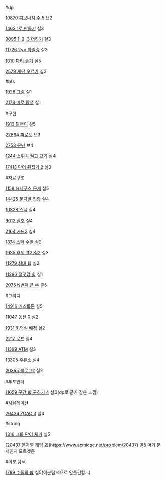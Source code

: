 #dp

[10870 피보나치 수 5](https://www.acmicpc.net/problem/10870)  브2

[1463 1로 만들기](https://www.acmicpc.net/problem/1463) 실3

[9095 1, 2, 3 더하기](https://www.acmicpc.net/problem/9095) 실3

[11726 2×n 타일링](https://www.acmicpc.net/problem/11726) 실3

[1010 다리 놓기](https://www.acmicpc.net/problem/1010) 실5

[2579 계단 오르기](https://www.acmicpc.net/problem/2579) 실3

#bfs

[1926 그림](https://www.acmicpc.net/problem/1926) 실1

[2178 미로 탐색](https://www.acmicpc.net/problem/2178) 실1

#구현

[1913 달팽이](https://www.acmicpc.net/problem/1913) 실5

[22864 피로도](https://www.acmicpc.net/problem/22864) 브3

[2753 윤년](https://www.acmicpc.net/problem/2753) 브4

[1244 스위치 켜고 끄기](https://www.acmicpc.net/problem/1244) 실4

[17413 단어 뒤집기 2](https://www.acmicpc.net/problem/17413) 실3

#자료구조

[1158 요세푸스 문제](https://www.acmicpc.net/problem/1158) 실5

[14425 문자열 집합](https://www.acmicpc.net/problem/14425) 실4

[10828 스택](https://www.acmicpc.net/problem/10828) 실4

[9012 괄호](https://www.acmicpc.net/problem/9012) 실4

[2164 카드2](https://www.acmicpc.net/problem/2164) 실4

[1874 스택 수열](https://www.acmicpc.net/problem/1874) 실3

[1935 후위 표기식2](https://www.acmicpc.net/problem/1935) 실3

[11279 최대 힙](https://www.acmicpc.net/problem/11279) 실2

[11286 절댓값 힙](https://www.acmicpc.net/problem/11286) 실1

[2075 N번째 큰 수](https://www.acmicpc.net/problem/2075) 골5

#그리디

[14916 거스름돈](https://www.acmicpc.net/submit/14916/35024217) 실5

[11047 동전 0](https://www.acmicpc.net/problem/11047) 실2

[1931 회의실 배정](https://www.acmicpc.net/problem/1931) 실2

[2217 로프](https://www.acmicpc.net/problem/2217) 실4

[11399 ATM](https://www.acmicpc.net/problem/11399) 실3

[13305 주유소](https://www.acmicpc.net/problem/13305) 실4

[20365 블로그2](https://www.acmicpc.net/problem/20365) 실2

#투포인터

[11659 구간 합 구하기 4](https://www.acmicpc.net/problem/11659) 실3(dp로 푼거 같은 느낌)

#시뮬레이션

[20436 ZOAC 3](https://www.acmicpc.net/problem/20436) 실4

#string

[1316 그룹 단어 체커](https://www.acmicpc.net/problem/1316) 실5

[20437 문자열 게임 2)(https://www.acmicpc.net/problem/20437) 골5 머가 문제인지 모르겟음

#이분 탐색

[1789 수들의 합](https://www.acmicpc.net/problem/1789) 실5(이분탐색으로 안풀긴함...)



